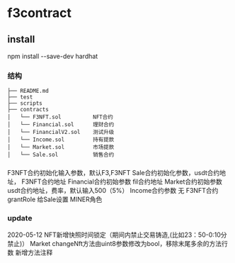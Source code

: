# f3contract


## install
npm install --save-dev hardhat





### 结构
```
├── README.md
├── test
├── scripts
├── contracts
│   └── F3NFT.sol          NFT合约
│   └── Financial.sol      理财合约
│   └── FinancialV2.sol    测试升级
│   └── Income.sol         持有提款   
│   └── Market.sol         市场提款     
│   └── Sale.sol           销售合约
```




###
  F3NFT合约初始化输入参数，默认F3,F3NFT
  Sale合约初始化参数，usdt合约地址， F3NFT合约地址
  Financial合约初始参数 fil合约地址
  Market合约初始参数 usdt合约地址，费率，默认输入500（5%）
  Income合约参数 无
F3NFT合约grantRole 给Sale设置 MINER角色


### update
2020-05-12
NFT新增快照时间锁定（期间内禁止交易铸造,(比如23：50-0:10分禁止)）
Market changeNft方法由uint8参数修改为bool，移除末尾多余的方法行数
新增方法注释

